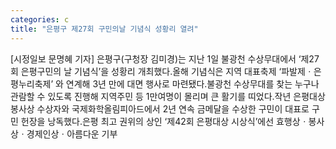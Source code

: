 ```yaml
---
categories: c
title: "은평구 제27회 구민의날 기념식 성황리 열려"
---
```

[시정일보 문명혜 기자] 은평구(구청장 김미경)는 지난 1일 불광천 수상무대에서 ‘제27회 은평구민의 날 기념식’을 성황리 개최했다.올해 기념식은 지역 대표축제 ‘파발제ㆍ은평누리축제’ 와 연계해 3년 만에 대면 행사로 마련됐다.불광천 수상무대를 찾는 누구나 관람할 수 있도록 진행해 지역주민 등 1만여명이 몰리며 큰 활기를 띠었다.작년 은평대상 봉사상 수상자와 국제화학올림피아드에서 2년 연속 금메달을 수상한 구민이 대표로 구민 헌장을 낭독했다.은평 최고 권위의 상인 ‘제42회 은평대상 시상식’에선 효행상ㆍ봉사상ㆍ경제인상ㆍ아름다운 기부